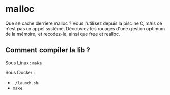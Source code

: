 # malloc
Que se cache derriere malloc ? Vous l'utilisez depuis la piscine C, mais ce n'est pas un appel système. Découvrez les rouages d'une gestion optimum de la mémoire, et recodez-le, ainsi que free et realloc.

## Comment compiler la lib ?
Sous Linux :
  `make`

Sous Docker :

-  `./launch.sh` 
-  `make`
